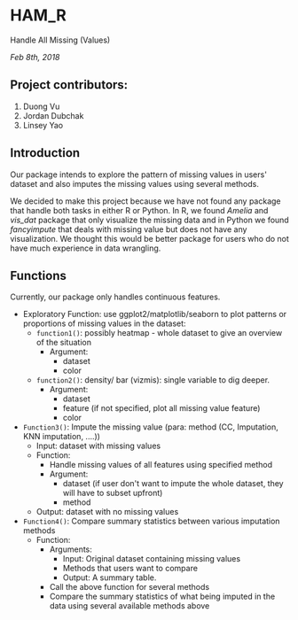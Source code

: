# HAM_R

Handle All Missing (Values) 

*Feb 8th, 2018*



## Project contributors:

1. Duong Vu
2. Jordan Dubchak
3. Linsey Yao



## Introduction

Our package intends to explore the pattern of missing values in users' dataset and also imputes the missing values using several methods. 

We decided to make this project because we have not found any package that handle both tasks in either R or Python. In R, we found *Amelia* and *vis_dat* package that only visualize the missing data and in Python we found *fancyimpute* that deals with missing value but does not have any visualization. We thought this would be better package for users who do not have much experience in data wrangling.



## Functions

Currently, our package only handles continuous features.



- Exploratory Function: use ggplot2/matplotlib/seaborn to plot patterns or proportions of missing values in the dataset:
  - `function1()`: possibly heatmap -  whole dataset to give an overview of the situation
    - Argument: 
      - dataset
      - color
  - `function2()`: density/ bar (vizmis): single variable to dig deeper.
    - Argument: 
      - dataset
      - feature (if not specified, plot all missing value feature)
      - color
- `Function3()`: Impute the missing value (para:  method (CC, Imputation, KNN imputation, ....))
  - Input: dataset with missing values
  - Function:
    - Handle missing values of all features using specified method
    - Argument:
      - dataset (if user don't want to impute the whole dataset, they will have to subset upfront)
      - method
  - Output: dataset with no missing values
- `Function4()`: Compare summary statistics between various imputation methods
  - Function:
    - Arguments: 
      - Input:  Original dataset containing missing values 
      - Methods that users want to compare
      - Output: A summary table.
    - Call the above function for several methods
    - Compare the summary statistics of what being imputed in the data using several available methods above

